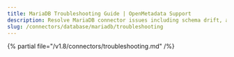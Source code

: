 ```yaml
---
title: MariaDB Troubleshooting Guide | OpenMetadata Support
description: Resolve MariaDB connector issues including schema drift, access denial, or ingestion configuration errors.
slug: /connectors/database/mariadb/troubleshooting
---
```


{% partial file="/v1.8/connectors/troubleshooting.md" /%}
